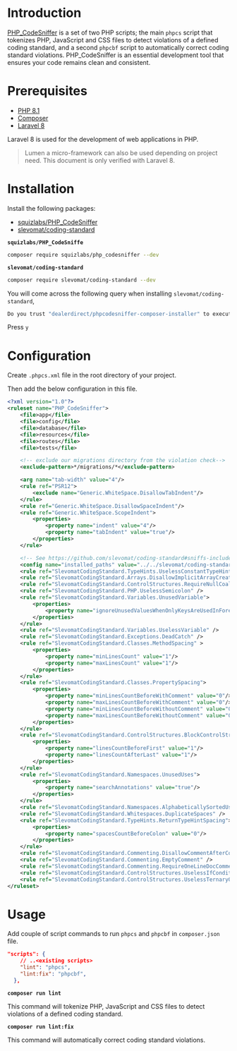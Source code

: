# Introduction

[PHP_CodeSniffer](https://github.com/squizlabs/PHP_CodeSniffer) is a set of two PHP scripts; the main `phpcs` script that tokenizes PHP, JavaScript and CSS files to detect violations of a defined coding standard, and a second `phpcbf` script to automatically correct coding standard violations. PHP_CodeSniffer is an essential development tool that ensures your code remains clean and consistent.

# Prerequisites

- [PHP 8.1](https://www.php.net/releases/8.1/en.php)
- [Composer](https://getcomposer.org/)
- [Laravel 8](https://laravel.com/docs/8.x/releases)

Laravel 8 is used for the development of web applications in PHP.

> Lumen a micro-framework can also be used depending on project need. This document is only verified with Laravel 8.

# Installation

Install the following packages:

- [squizlabs/PHP_CodeSniffer](https://github.com/squizlabs/PHP_CodeSniffer)
- [slevomat/coding-standard](https://github.com/slevomat/coding-standard)

**`squizlabs/PHP_CodeSniffe`**

```sh
composer require squizlabs/php_codesniffer --dev
```

**`slevomat/coding-standard`**

```sh
composer require slevomat/coding-standard --dev
```

You will come across the following query when installing `slevomat/coding-standard`,

```sh
Do you trust "dealerdirect/phpcodesniffer-composer-installer" to execute code and wish to enable it now? (writes "allow-plugins" to composer.json) [y,n,d,?]
```

Press `y`

# Configuration

Create `.phpcs.xml` file in the root directory of your project.

Then add the below configuration in this file.

```xml
<?xml version="1.0"?>
<ruleset name="PHP_CodeSniffer">
    <file>app</file>
    <file>config</file>
    <file>database</file>
    <file>resources</file>
    <file>routes</file>
    <file>tests</file>

    <!-- exclude our migrations directory from the violation check-->
    <exclude-pattern>*/migrations/*</exclude-pattern>

	<arg name="tab-width" value="4"/>
	<rule ref="PSR12">
		<exclude name="Generic.WhiteSpace.DisallowTabIndent"/>
	</rule>
	<rule ref="Generic.WhiteSpace.DisallowSpaceIndent"/>
	<rule ref="Generic.WhiteSpace.ScopeIndent">
		<properties>
			<property name="indent" value="4"/>
			<property name="tabIndent" value="true"/>
		</properties>
	</rule>

	<!-- See https://github.com/slevomat/coding-standard#sniffs-included-in-this-standard -->
	<config name="installed_paths" value="../../slevomat/coding-standard"/>
	<rule ref="SlevomatCodingStandard.TypeHints.UselessConstantTypeHint" />
	<rule ref="SlevomatCodingStandard.Arrays.DisallowImplicitArrayCreation" />
	<rule ref="SlevomatCodingStandard.ControlStructures.RequireNullCoalesceOperator" />
	<rule ref="SlevomatCodingStandard.PHP.UselessSemicolon" />
	<rule ref="SlevomatCodingStandard.Variables.UnusedVariable">
		<properties>
			<property name="ignoreUnusedValuesWhenOnlyKeysAreUsedInForeach" value="true" />
		</properties>
	</rule>
	<rule ref="SlevomatCodingStandard.Variables.UselessVariable" />
	<rule ref="SlevomatCodingStandard.Exceptions.DeadCatch" />
	<rule ref="SlevomatCodingStandard.Classes.MethodSpacing" >
		<properties>
			<property name="minLinesCount" value="1"/>
			<property name="maxLinesCount" value="1"/>
		</properties>
	</rule>
	<rule ref="SlevomatCodingStandard.Classes.PropertySpacing">
		<properties>
			<property name="minLinesCountBeforeWithComment" value="0"/>
			<property name="maxLinesCountBeforeWithComment" value="0"/>
			<property name="minLinesCountBeforeWithoutComment" value="0"/>
			<property name="maxLinesCountBeforeWithoutComment" value="0"/>
		</properties>
	</rule>
	<rule ref="SlevomatCodingStandard.ControlStructures.BlockControlStructureSpacing">
		<properties>
			<property name="linesCountBeforeFirst" value="1"/>
			<property name="linesCountAfterLast" value="1"/>
		</properties>
	</rule>
	<rule ref="SlevomatCodingStandard.Namespaces.UnusedUses">
		<properties>
			<property name="searchAnnotations" value="true"/>
		</properties>
	</rule>
	<rule ref="SlevomatCodingStandard.Namespaces.AlphabeticallySortedUses" />
	<rule ref="SlevomatCodingStandard.Whitespaces.DuplicateSpaces" />
	<rule ref="SlevomatCodingStandard.TypeHints.ReturnTypeHintSpacing">
		<properties>
			<property name="spacesCountBeforeColon" value="0"/>
		</properties>
	</rule>
	<rule ref="SlevomatCodingStandard.Commenting.DisallowCommentAfterCode" />
	<rule ref="SlevomatCodingStandard.Commenting.EmptyComment" />
	<rule ref="SlevomatCodingStandard.Commenting.RequireOneLineDocComment" />
	<rule ref="SlevomatCodingStandard.ControlStructures.UselessIfConditionWithReturn" />
	<rule ref="SlevomatCodingStandard.ControlStructures.UselessTernaryOperator" />
</ruleset>
```

# Usage

Add couple of script commands to run `phpcs` and `phpcbf` in `composer.json` file.

```json
"scripts": {
    // ..<existing scripts>
    "lint": "phpcs",
    "lint:fix": "phpcbf",
  },
```

**`composer run lint`**

This command will tokenize PHP, JavaScript and CSS files to detect violations of a defined coding standard.

**`composer run lint:fix`**

This command will automatically correct coding standard violations.
